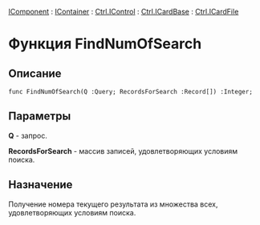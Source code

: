 ﻿---
Link: Com.Ctrl.ICardFile.@FindNumOfSearch
---

[IComponent](topic:Com.Custom.ComClasses.IComponent.Default) :
[IContainer](topic:Com.Custom.ComClasses.IContainer.Default) :
[Ctrl.IControl](topic:Com.Custom.ComClasses.Ctrl.IControl.Default) :
[Ctrl.ICardBase](topic:Com.Custom.ComClasses.Ctrl.ICardBase.Default) :
[Ctrl.ICardFile](Default)

# Функция FindNumOfSearch

## Описание

    func FindNumOfSearch(Q :Query; RecordsForSearch :Record[]) :Integer;

## Параметры

**Q** - запрос.

**RecordsForSearch** - массив записей, удовлетворяющих условиям поиска.

## Назначение

Получение номера текущего результата из множества всех, удовлетворяющих условиям поиска.




